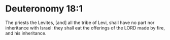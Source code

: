 # Deuteronomy 18:1

The priests the Levites, [and] all the tribe of Levi, shall have no part nor inheritance with Israel: they shall eat the offerings of the LORD made by fire, and his inheritance.